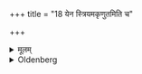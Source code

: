 +++
title = "18 येन स्त्रियमकृणुतमिति च"

+++

<details><summary>मूलम्</summary>

येन स्त्रियमकृणुतमिति च १८
</details>

<details><summary>Oldenberg</summary>

18. And again with (the verse), 'By which you made the wife (pregnant?') (ibid. 5).
</details>
